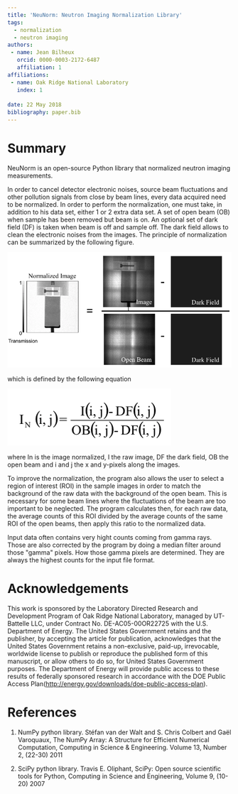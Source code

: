 ```yaml
---
title: 'NeuNorm: Neutron Imaging Normalization Library'
tags:
  - normalization
  - neutron imaging
authors:
 - name: Jean Bilheux
   orcid: 0000-0003-2172-6487
   affiliation: 1
affiliations:
 - name: Oak Ridge National Laboratory
   index: 1
   
date: 22 May 2018
bibliography: paper.bib
---
```


# Summary

NeuNorm is an open-source Python library that normalized neutron imaging measurements. 

In order to cancel detector electronic noises, source beam fluctuations and other pollution signals from close by beam lines, every data acquired need to be normalized. In order to perform the normalization, one must take, in addition to his data set, either 1 or 2 extra data set. A set of open beam (OB) when sample has been removed but beam is on. An optional set of dark field (DF) is taken when beam is off and sample off. The dark field allows to clean the electronic noises from the images. The principle of normalization can be summarized by the following figure. 

![](../documentation/source/_static/normalization_principle.png)

which is defined by the following equation

![](../documentation/source/_static/normalization_equation.png)

where In is the image normalized, I the raw image, DF the dark field, OB the open beam and i and j the x and y-pixels along the images.

To improve the normalization, the program also allows the user to select a region of interest (ROI) in the sample images in order to match the background of the raw data with the background of the open beam. This is necessary for some beam lines where the fluctuations of the beam are too important to be neglected. The program calculates then, for each raw data, the average counts of this ROI divided by the average counts of the same ROI of the open beams, then apply this ratio to the normalized data. 

Input data often contains very hight counts coming from gamma rays. Those are also corrected by the program by doing a median filter around those "gamma" pixels. How those gamma pixels are determined. They are always the highest counts for the input file format.


# Acknowledgements
This work is sponsored by the Laboratory Directed Research and
Development Program of Oak Ridge National Laboratory, managed by
UT-Battelle LLC, under Contract No. DE-AC05-00OR22725 with the U.S. 
Department of Energy. The United States Government retains and the 
publisher, by accepting the article for publication, acknowledges 
that the United States Government retains a non-exclusive, paid-up, 
irrevocable, worldwide license to publish or reproduce the published 
form of this manuscript, or allow others to do so, for United States 
Government purposes. The Department of Energy will provide public 
access to these results of federally sponsored research in accordance 
with the DOE Public Access Plan(http://energy.gov/downloads/doe-public-access-plan).

# References
1. NumPy python library. Stéfan van der Walt and S. Chris Colbert and Gaël Varoquaux, The NumPy Array: A Structure
for Efficient Numerical Computation, Computing in Science \& Engineering. Volume 13, Number 2, (22-30) 2011

2. SciPy python library. Travis E. Oliphant, SciPy: Open source scientific tools for Python,
Computing in Science and Engineering, Volume 9, (10-20) 2007

